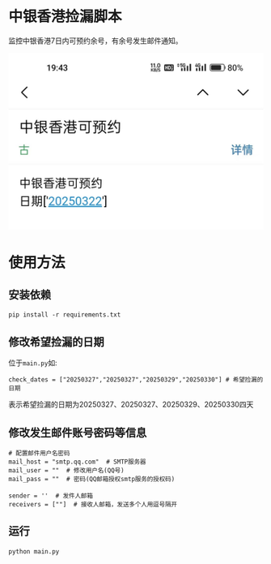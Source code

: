 # 中银香港捡漏脚本

监控中银香港7日内可预约余号，有余号发生邮件通知。

![微信图片_20250325194445](pictures/%E5%BE%AE%E4%BF%A1%E5%9B%BE%E7%89%87_20250325194445-17429031850312.jpg)


# 使用方法
## 安装依赖
```
pip install -r requirements.txt
```

## 修改希望捡漏的日期
位于`main.py`如:  
```
check_dates = ["20250327","20250327","20250329","20250330"] # 希望捡漏的日期
```
表示希望捡漏的日期为20250327、20250327、20250329、20250330四天  



## 修改发生邮件账号密码等信息

```
# 配置邮件用户名密码
mail_host = "smtp.qq.com"  # SMTP服务器
mail_user = ""  # 修改用户名(QQ号)
mail_pass = ""  # 密码(QQ邮箱授权smtp服务的授权码)
 
sender = ''  # 发件人邮箱
receivers = [""]  # 接收人邮箱，发送多个人用逗号隔开
```



## 运行
```
python main.py
```


